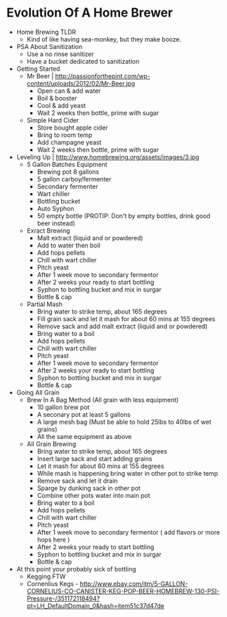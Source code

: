# Evolution Of A Home Brewer

- Home Brewing TLDR
  - Kind of like having sea-monkey, but they make booze.
- PSA About Sanitization
  - Use a no rinse sanitizer
  - Have a bucket dedicated to sanitization
- Getting Started
  - Mr Beer | http://passionforthepint.com/wp-content/uploads/2012/02/Mr-Beer.jpg
    - Open can & add water
    - Boil & booster
    - Cool & add yeast
    - Wait 2 weeks then bottle, prime with sugar
  - Simple Hard Cider
    - Store bought apple cider
    - Bring to room temp
    - Add champagne yeast
    - Wait 2 weeks then bottle, prime with sugar
- Leveling Up | http://www.homebrewing.org/assets/images/3.jpg
  - 5 Gallon Batches Equipment
    - Brewing pot 8 gallons
    - 5 gallon carboy/fermenter
    - Secondary fermenter
    - Wart chiller
    - Bottling bucket
    - Auto Syphon
    - 50 empty bottle (PROTIP: Don't by empty bottles, drink good beer instead)
  - Exract Brewing
    - Malt extract (liquid and or powdered)
    - Add to water then boil
    - Add hops pellets
    - Chill with wart chiller
    - Pitch yeast
    - After 1 week move to secondary fermentor
    - After 2 weeks your ready to start bottling
    - Syphon to bottling bucket and mix in surgar
    - Bottle & cap
  - Partial Mash
    - Bring water to strike temp, about 165 degrees
    - Fill grain sack and let it mash for about 60 mins at 155 degrees
    - Remove sack and add malt extract (liquid and or powdered)
    - Bring water to a boil
    - Add hops pellets
    - Chill with wart chiller
    - Pitch yeast
    - After 1 week move to secondary fermentor
    - After 2 weeks your ready to start bottling
    - Syphon to bottling bucket and mix in surgar
    - Bottle & cap
- Going All Grain
  - Brew In A Bag Method (All grain with less equipment)
    - 10 gallon brew pot
    - A seconary pot at least 5 gallons
    - A large mesh bag (Must be able to hold 25lbs to 40lbs of wet grains)
    - All the same equipment as above
  - All Grain Brewing
    - Bring water to strike temp, about 165 degrees
    - Insert large sack and start adding grains
    - Let it mash for about 60 mins at 155 degrees
    - While mash is happening bring water in other pot to strike temp
    - Remove sack and let it drain
    - Sparge by dunking sack in other pot
    - Combine other pots water into main pot
    - Bring water to a boil
    - Add hops pellets
    - Chill with wart chiller
    - Pitch yeast
    - After 1 week move to secondary fermentor ( add flavors or more hops here )
    - After 2 weeks your ready to start bottling
    - Syphon to bottling bucket and mix in surgar
    - Bottle & cap
- At this point your probably sick of bottling
  - Kegging FTW
  - Cornenlius Kegs - http://www.ebay.com/itm/5-GALLON-CORNELIUS-CO-CANISTER-KEG-POP-BEER-HOMEBREW-130-PSI-Pressure-/351172118494?pt=LH_DefaultDomain_0&hash=item51c37d47de
 
